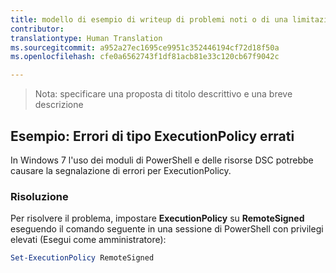 ```yaml
---
title: modello di esempio di writeup di problemi noti o di una limitazione
contributor: 
translationtype: Human Translation
ms.sourcegitcommit: a952a27ec1695ce9951c352446194cf72d18f50a
ms.openlocfilehash: cfe0a6562743f1df81acb81e33c120cb67f9042c

---
```


>Nota: specificare una proposta di titolo descrittivo e una breve descrizione

## Esempio: Errori di tipo ExecutionPolicy errati ##
In Windows 7 l'uso dei moduli di PowerShell e delle risorse DSC potrebbe causare la segnalazione di errori per ExecutionPolicy.

### Risoluzione

Per risolvere il problema, impostare **ExecutionPolicy** su **RemoteSigned** eseguendo il comando seguente in una sessione di PowerShell con privilegi elevati (Esegui come amministratore):

```powershell
Set-ExecutionPolicy RemoteSigned
```



<!--HONumber=Aug16_HO3-->


